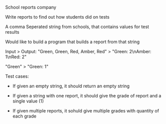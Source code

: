 School reports company

Write reports to find out how students did on tests

A comma Seperated string from schools, that contains values for test results

Would like to build a program that builds a report from that string

Input > Output:
"Green, Green, Red, Amber, Red" > "Green: 2\nAmber: 1\nRed: 2"

"Green" > "Green: 1"

Test cases:

- If given an empty string, it should return an empty string

- If given a string with one report, it should give the grade of report and a single value (1)

- If given multiple reports, it sohuld give multiple grades with quantity of each grade
